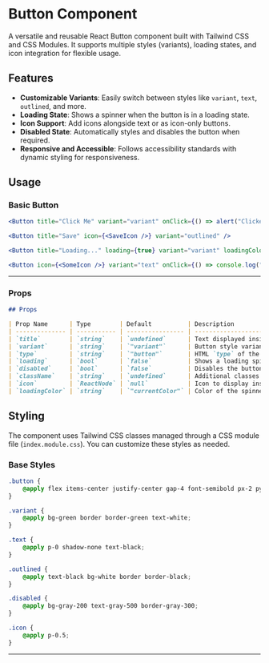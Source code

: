# Button Component

A versatile and reusable React Button component built with Tailwind CSS and CSS Modules. It supports multiple styles (variants), loading states, and icon integration for flexible usage.

## Features

-   **Customizable Variants**: Easily switch between styles like `variant`, `text`, `outlined`, and more.
-   **Loading State**: Shows a spinner when the button is in a loading state.
-   **Icon Support**: Add icons alongside text or as icon-only buttons.
-   **Disabled State**: Automatically styles and disables the button when required.
-   **Responsive and Accessible**: Follows accessibility standards with dynamic styling for responsiveness.

## Usage

### Basic Button

```jsx
<Button title="Click Me" variant="variant" onClick={() => alert("Clicked!")} />

<Button title="Save" icon={<SaveIcon />} variant="outlined" />

<Button title="Loading..." loading={true} variant="variant" loadingColor="red" />

<Button icon={<SomeIcon />} variant="text" onClick={() => console.log("Icon Clicked!")} />

```

---

### Props

```markdown
## Props

| Prop Name      | Type        | Default          | Description                                                 |
| -------------- | ----------- | ---------------- | ----------------------------------------------------------- |
| `title`        | `string`    | `undefined`      | Text displayed inside the button.                           |
| `variant`      | `string`    | `"variant"`      | Button style variant (`variant`, `text`, `outlined`, etc.). |
| `type`         | `string`    | `"button"`       | HTML `type` of the button (`button`, `submit`, or `reset`). |
| `loading`      | `bool`      | `false`          | Shows a loading spinner when true.                          |
| `disabled`     | `bool`      | `false`          | Disables the button when true.                              |
| `className`    | `string`    | `undefined`      | Additional classes for customization.                       |
| `icon`         | `ReactNode` | `null`           | Icon to display inside the button.                          |
| `loadingColor` | `string`    | `"currentColor"` | Color of the spinner in the loading state.                  |
```

## Styling

The component uses Tailwind CSS classes managed through a CSS module file (`index.module.css`). You can customize these styles as needed.

### Base Styles

```css
.button {
    @apply flex items-center justify-center gap-4 font-semibold px-2 py-0.5 rounded text-xs lg:text-base shadow-sm;
}

.variant {
    @apply bg-green border border-green text-white;
}

.text {
    @apply p-0 shadow-none text-black;
}

.outlined {
    @apply text-black bg-white border border-black;
}

.disabled {
    @apply bg-gray-200 text-gray-500 border-gray-300;
}

.icon {
    @apply p-0.5;
}
```

---
